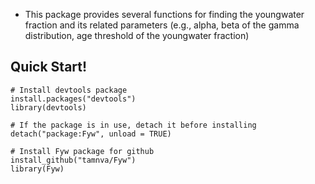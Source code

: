 
- This package provides several functions for finding the youngwater fraction and its related parameters (e.g., alpha, beta of the gamma distribution, age threshold of the youngwater fraction)

## Quick Start!

    # Install devtools package
    install.packages("devtools")
    library(devtools)

    # If the package is in use, detach it before installing
    detach("package:Fyw", unload = TRUE)

    # Install Fyw package for github
    install_github("tamnva/Fyw")
    library(Fyw)
    

